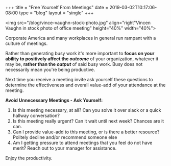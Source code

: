 +++
title = "Free Yourself From Meetings"
date = 2019-03-02T10:17:06-08:00
type = "blog"
layout = "single"
+++

<img src="/blog/vince-vaughn-stock-photo.jpg" align="right"Vincen Vaughn in stock photo of office meeting" height="40%" width="40%">

Corporate America and many workplaces in general run rampant with a culture of meetings.

Rather than generating busy work it's more important to <strong>focus on your ability to positively affect the _outcome_</strong> of your organization, whatever it may be, <strong>rather than the _output_</strong> of said busy work.  Busy does not necessarily mean you're being productive.

Next time you receive a meeting invite ask yourself these questions to determine the effectiveness and overall value-add of your attendance at the meeting.

**Avoid Unnecessary Meetings - Ask Yourself:**

1. Is this meeting necessary, at all? Can you solve it over slack or a quick hallway conversation?
2. Is this meeting really urgent? Can it wait until next week? Chances are it can.
3. Can I provide value-add to this meeting, or is there a better resource? Politely decline and/or recommend someone else
4. Am I getting pressure to attend meetings that you feel do not have merit? Reach out to your manager for assistance.

Enjoy the productivity.
